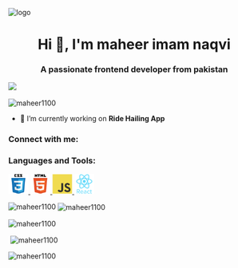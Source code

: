 ![logo](![image](https://github.com/user-attachments/assets/ce044f50-8192-4db1-ae08-84afbdf9f112)
)
<h1 align="center">Hi 👋, I'm maheer imam naqvi</h1>
<h3 align="center">A passionate frontend developer from pakistan</h3>
<img align-"right"alt="coding" width="400"src= https://user-images.githubusercontent...>

<p align="left"> <img src="https://komarev.com/ghpvc/?username=maheer1100&label=Profile%20views&color=0e75b6&style=flat" alt="maheer1100" /> </p>

- 🔭 I’m currently working on **Ride Hailing App**

<h3 align="left">Connect with me:</h3>
<p align="left">
</p>

<h3 align="left">Languages and Tools:</h3>
<p align="left"> <a href="https://www.w3schools.com/css/" target="_blank" rel="noreferrer"> <img src="https://raw.githubusercontent.com/devicons/devicon/master/icons/css3/css3-original-wordmark.svg" alt="css3" width="40" height="40"/> </a> <a href="https://www.w3.org/html/" target="_blank" rel="noreferrer"> <img src="https://raw.githubusercontent.com/devicons/devicon/master/icons/html5/html5-original-wordmark.svg" alt="html5" width="40" height="40"/> </a> <a href="https://developer.mozilla.org/en-US/docs/Web/JavaScript" target="_blank" rel="noreferrer"> <img src="https://raw.githubusercontent.com/devicons/devicon/master/icons/javascript/javascript-original.svg" alt="javascript" width="40" height="40"/> </a> <a href="https://reactjs.org/" target="_blank" rel="noreferrer"> <img src="https://raw.githubusercontent.com/devicons/devicon/master/icons/react/react-original-wordmark.svg" alt="react" width="40" height="40"/> </a> </p>

<p><img align="left" src="https://github-readme-stats.vercel.app/api/top-langs?username=maheer1100&show_icons=true&locale=en&layout=compact" alt="maheer1100" /></p>

<p>&nbsp;<img align="center" src="https://github-readme-stats.vercel.app/api?username=maheer1100&show_icons=true&locale=en" alt="maheer1100" /></p>

<p><img align="center" src="https://github-readme-streak-stats.herokuapp.com/?user=maheer1100&" alt="maheer1100" /></p>
<p>&nbsp;<img align="center" src="https://github-readme-stats.vercel.app/api?username=maheer1100&show_icons=true&locale=en" alt="maheer1100" /></p>

<p><img align="center" src="https://github-readme-streak-stats.herokuapp.com/?user=maheer1100&" alt="maheer1100" /></p>
